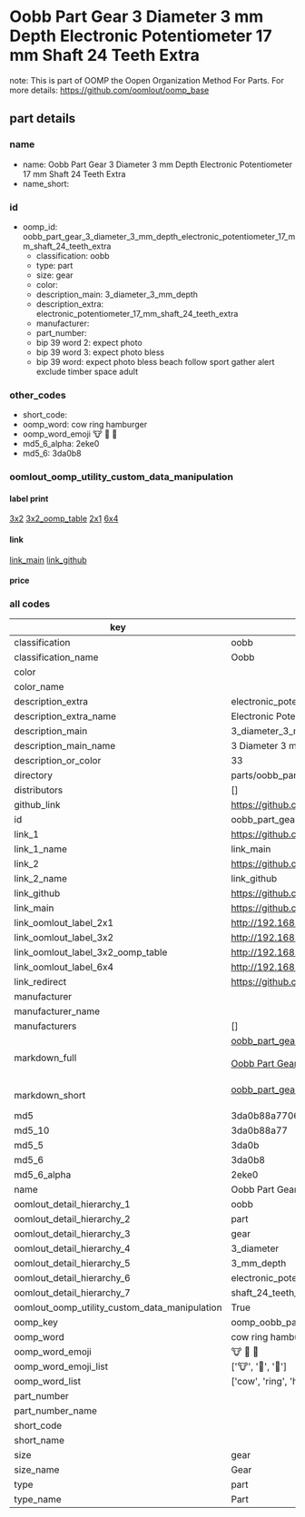 # Oobb Part Gear 3 Diameter 3 mm Depth Electronic Potentiometer 17 mm Shaft 24 Teeth Extra  

note: This is part of OOMP the Oopen Organization Method For Parts. For more details: https://github.com/oomlout/oomp_base

##  part details
  







### name
* name: Oobb Part Gear 3 Diameter 3 mm Depth Electronic Potentiometer 17 mm Shaft 24 Teeth Extra
* name_short: 
### id
* oomp_id: oobb_part_gear_3_diameter_3_mm_depth_electronic_potentiometer_17_mm_shaft_24_teeth_extra
  * classification: oobb
  * type: part
  * size: gear
  * color: 
  * description_main: 3_diameter_3_mm_depth
  * description_extra: electronic_potentiometer_17_mm_shaft_24_teeth_extra
  * manufacturer: 
  * part_number: 
  * bip 39 word 2: expect photo
  * bip 39 word 3: expect photo bless
  * bip 39 word: expect photo bless beach follow sport gather alert exclude timber space adult

### other_codes
* short_code: 
* oomp_word: cow ring hamburger
* oomp_word_emoji :cow: :ring: :hamburger:
* md5_6_alpha: 2eke0
* md5_6: 3da0b8






### oomlout_oomp_utility_custom_data_manipulation
#### label print
[3x2](http://192.168.1.245:1112/?label=oomp%202eke0)
[3x2_oomp_table](http://192.168.1.108:1112/?label=oomp%202eke0)
[2x1](http://192.168.1.242:1112/?label=oomp%202eke0)
[6x4](http://192.168.1.55:1112/?label=oomp%202eke0)    

#### link

[link_main](https://github.com/oomlout/oomlout_oomp_version_1_messy/tree/main/parts/oobb_part_gear_3_diameter_3_mm_depth_electronic_potentiometer_17_mm_shaft_24_teeth_extra) [link_github](https://github.com/oomlout/oomlout_oomp_version_1_messy/tree/main/parts/oobb_part_gear_3_diameter_3_mm_depth_electronic_potentiometer_17_mm_shaft_24_teeth_extra)                             

#### price







### all codes 
| key | value |  
| --- | --- |  
| classification | oobb |  
| classification_name | Oobb |  
| color |  |  
| color_name |  |  
| description_extra | electronic_potentiometer_17_mm_shaft_24_teeth_extra |  
| description_extra_name | Electronic Potentiometer 17 mm Shaft 24 Teeth Extra |  
| description_main | 3_diameter_3_mm_depth |  
| description_main_name | 3 Diameter 3 mm Depth |  
| description_or_color | 33 |  
| directory | parts/oobb_part_gear_3_diameter_3_mm_depth_electronic_potentiometer_17_mm_shaft_24_teeth_extra |  
| distributors | [] |  
| github_link | https://github.com/oomlout/oomlout_oomp_part_src/tree/main/parts/oobb_part_gear_3_diameter_3_mm_depth_electronic_potentiometer_17_mm_shaft_24_teeth_extra |  
| id | oobb_part_gear_3_diameter_3_mm_depth_electronic_potentiometer_17_mm_shaft_24_teeth_extra |  
| link_1 | https://github.com/oomlout/oomlout_oomp_version_1_messy/tree/main/parts/oobb_part_gear_3_diameter_3_mm_depth_electronic_potentiometer_17_mm_shaft_24_teeth_extra |  
| link_1_name | link_main |  
| link_2 | https://github.com/oomlout/oomlout_oomp_version_1_messy/tree/main/parts/oobb_part_gear_3_diameter_3_mm_depth_electronic_potentiometer_17_mm_shaft_24_teeth_extra |  
| link_2_name | link_github |  
| link_github | https://github.com/oomlout/oomlout_oomp_version_1_messy/tree/main/parts/oobb_part_gear_3_diameter_3_mm_depth_electronic_potentiometer_17_mm_shaft_24_teeth_extra |  
| link_main | https://github.com/oomlout/oomlout_oomp_version_1_messy/tree/main/parts/oobb_part_gear_3_diameter_3_mm_depth_electronic_potentiometer_17_mm_shaft_24_teeth_extra |  
| link_oomlout_label_2x1 | http://192.168.1.242:1112/?label=oomp%202eke0 |  
| link_oomlout_label_3x2 | http://192.168.1.245:1112/?label=oomp%202eke0 |  
| link_oomlout_label_3x2_oomp_table | http://192.168.1.108:1112/?label=oomp%202eke0 |  
| link_oomlout_label_6x4 | http://192.168.1.55:1112/?label=oomp%202eke0 |  
| link_redirect | https://github.com/oomlout/oomlout_oomp_version_1_messy/tree/main/parts/oobb_part_gear_3_diameter_3_mm_depth_electronic_potentiometer_17_mm_shaft_24_teeth_extra |  
| manufacturer |  |  
| manufacturer_name |  |  
| manufacturers | [] |  
| markdown_full | [oobb_part_gear_3_diameter_3_mm_depth_electronic_potentiometer_17_mm_shaft_24_teeth_extra](none)<br>[](none)<br>[Oobb Part Gear 3 Diameter 3 Mm Depth Electronic Potentiometer 17 Mm Shaft 24 Teeth Extra](none)<br><br> |  
| markdown_short | [oobb_part_gear_3_diameter_3_mm_depth_electronic_potentiometer_17_mm_shaft_24_teeth_extra](none)<br><br> |  
| md5 | 3da0b88a77062c0f4aad51362f68ea82 |  
| md5_10 | 3da0b88a77 |  
| md5_5 | 3da0b |  
| md5_6 | 3da0b8 |  
| md5_6_alpha | 2eke0 |  
| name | Oobb Part Gear 3 Diameter 3 mm Depth Electronic Potentiometer 17 mm Shaft 24 Teeth Extra |  
| oomlout_detail_hierarchy_1 | oobb |  
| oomlout_detail_hierarchy_2 | part |  
| oomlout_detail_hierarchy_3 | gear |  
| oomlout_detail_hierarchy_4 | 3_diameter |  
| oomlout_detail_hierarchy_5 | 3_mm_depth |  
| oomlout_detail_hierarchy_6 | electronic_potentiometer_17_mm |  
| oomlout_detail_hierarchy_7 | shaft_24_teeth_extra |  
| oomlout_oomp_utility_custom_data_manipulation | True |  
| oomp_key | oomp_oobb_part_gear_3_diameter_3_mm_depth_electronic_potentiometer_17_mm_shaft_24_teeth_extra |  
| oomp_word | cow ring hamburger |  
| oomp_word_emoji | :cow: :ring: :hamburger: |  
| oomp_word_emoji_list | [':cow:', ':ring:', ':hamburger:'] |  
| oomp_word_list | ['cow', 'ring', 'hamburger'] |  
| part_number |  |  
| part_number_name |  |  
| short_code |  |  
| short_name |  |  
| size | gear |  
| size_name | Gear |  
| type | part |  
| type_name | Part |  
